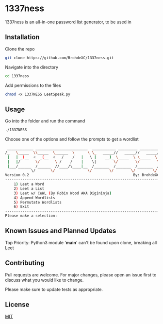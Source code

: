# 1337ness

1337ness is an all-in-one password list generator, to be used in

## Installation

Clone the repo

```bash
git clone https://github.com/BrohdeXC/1337ness.git
```

Navigate into the directory
```bash
cd 1337ness
```
Add permissions to the files
```bash
chmod +x 1337NESS LeetSpeak.py
```

## Usage

Go into the folder and run the command
```bash
./1337NESS
```
Choose one of the options and follow the prompts to get a wordlist
```bash
 ____________ ________________________  ___________ _________ _________
/_   \_____  \\_____  \______  \      \ \_   _____//   _____//   _____/
 |   | _(__  <  _(__  <   /    /   |   \ |    __)_ \_____  \ \_____  \ 
 |   |/       \/       \ /    /    |    \|        \/        \/        \
 |___/______  /______  //____/\____|__  /_______  /_______  /_______  /
            \/       \/               \/        \/        \/        \/ 
Version 0.2                                                By: BrohdeXC
-----------------------------------------------------------------------
    1) Leet a Word
    2) Leet a List
    3) Leet w/ CeWL (By Robin Wood AKA Digininja)
    4) Append Wordlists
    5) Permutate Wordlists
    6) Exit
-----------------------------------------------------------------------
Please make a selection:
```

## Known Issues and Planned Updates
Top Priority: Python3 module '__main__' can't be found upon clone, breaking all Leet


## Contributing

Pull requests are welcome. For major changes, please open an issue first
to discuss what you would like to change.

Please make sure to update tests as appropriate.

## License

[MIT](https://choosealicense.com/licenses/mit/)
